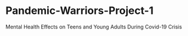 # Pandemic-Warriors-Project-1
Mental Health Effects on Teens and Young Adults During Covid-19 Crisis
